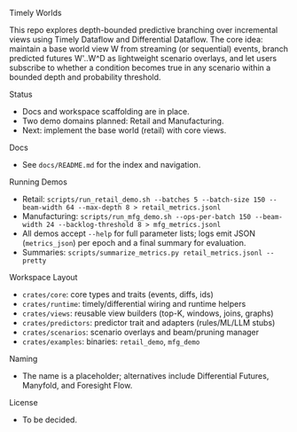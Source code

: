 Timely Worlds

This repo explores depth-bounded predictive branching over incremental views using Timely Dataflow and Differential Dataflow. The core idea: maintain a base world view W from streaming (or sequential) events, branch predicted futures W'..W^D as lightweight scenario overlays, and let users subscribe to whether a condition becomes true in any scenario within a bounded depth and probability threshold.

Status
- Docs and workspace scaffolding are in place.
- Two demo domains planned: Retail and Manufacturing.
- Next: implement the base world (retail) with core views.

Docs
- See `docs/README.md` for the index and navigation.

Running Demos
- Retail: `scripts/run_retail_demo.sh --batches 5 --batch-size 150 --beam-width 64 --max-depth 8 > retail_metrics.jsonl`
- Manufacturing: `scripts/run_mfg_demo.sh --ops-per-batch 150 --beam-width 24 --backlog-threshold 8 > mfg_metrics.jsonl`
- All demos accept `--help` for full parameter lists; logs emit JSON (`metrics_json`) per epoch and a final summary for evaluation.
- Summaries: `scripts/summarize_metrics.py retail_metrics.jsonl --pretty`

Workspace Layout
- `crates/core`: core types and traits (events, diffs, ids)
- `crates/runtime`: timely/differential wiring and runtime helpers
- `crates/views`: reusable view builders (top-K, windows, joins, graphs)
- `crates/predictors`: predictor trait and adapters (rules/ML/LLM stubs)
- `crates/scenarios`: scenario overlays and beam/pruning manager
- `crates/examples`: binaries: `retail_demo`, `mfg_demo`

Naming
- The name is a placeholder; alternatives include Differential Futures, Manyfold, and Foresight Flow.

License
- To be decided.

